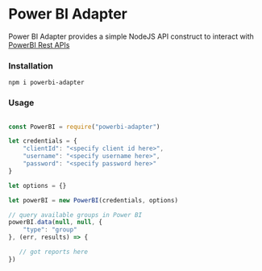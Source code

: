 
# Power BI Adapter

Power BI Adapter provides a simple NodeJS API construct to interact with [PowerBI Rest APIs](https://docs.microsoft.com/en-us/rest/api/power-bi/)

### Installation

```shell
npm i powerbi-adapter
```

### Usage

```javascript

const PowerBI = require("powerbi-adapter")

let credentials = {
    "clientId": "<specify client id here>",
    "username": "<specify username here>",
    "password": "<specify password here>"
}

let options = {}

let powerBI = new PowerBI(credentials, options)

// query available groups in Power BI
powerBI.data(null, null, {
    "type": "group"
}, (err, results) => {

   // got reports here
})

```